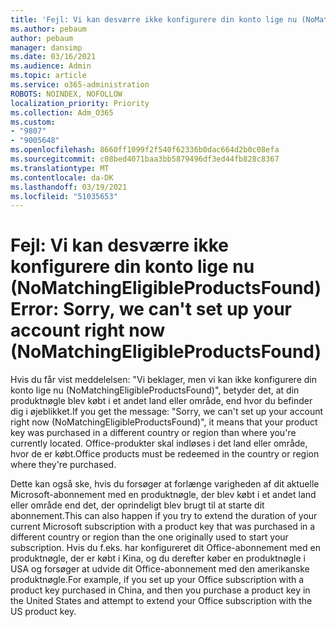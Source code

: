 ```yaml
---
title: 'Fejl: Vi kan desværre ikke konfigurere din konto lige nu (NoMatchingEligibleProductsFound)'
ms.author: pebaum
author: pebaum
manager: dansimp
ms.date: 03/16/2021
ms.audience: Admin
ms.topic: article
ms.service: o365-administration
ROBOTS: NOINDEX, NOFOLLOW
localization_priority: Priority
ms.collection: Adm_O365
ms.custom:
- "9807"
- "9005648"
ms.openlocfilehash: 8660ff1099f2f540f62336b0dac664d2b0c08efa
ms.sourcegitcommit: c08bed4071baa3bb5879496df3ed44fb828c8367
ms.translationtype: MT
ms.contentlocale: da-DK
ms.lasthandoff: 03/19/2021
ms.locfileid: "51035653"
---
```

# <a name="error-sorry-we-cant-set-up-your-account-right-now-nomatchingeligibleproductsfound"></a><span data-ttu-id="994fd-102">Fejl: Vi kan desværre ikke konfigurere din konto lige nu (NoMatchingEligibleProductsFound)</span><span class="sxs-lookup"><span data-stu-id="994fd-102">Error: Sorry, we can't set up your account right now (NoMatchingEligibleProductsFound)</span></span>

<span data-ttu-id="994fd-103">Hvis du får vist meddelelsen: "Vi beklager, men vi kan ikke konfigurere din konto lige nu (NoMatchingEligibleProductsFound)", betyder det, at din produktnøgle blev købt i et andet land eller område, end hvor du befinder dig i øjeblikket.</span><span class="sxs-lookup"><span data-stu-id="994fd-103">If you get the message: "Sorry, we can't set up your account right now (NoMatchingEligibleProductsFound)", it means that your product key was purchased in a different country or region than where you're currently located.</span></span> <span data-ttu-id="994fd-104">Office-produkter skal indløses i det land eller område, hvor de er købt.</span><span class="sxs-lookup"><span data-stu-id="994fd-104">Office products must be redeemed in the country or region where they're purchased.</span></span>

<span data-ttu-id="994fd-105">Dette kan også ske, hvis du forsøger at forlænge varigheden af dit aktuelle Microsoft-abonnement med en produktnøgle, der blev købt i et andet land eller område end det, der oprindeligt blev brugt til at starte dit abonnement.</span><span class="sxs-lookup"><span data-stu-id="994fd-105">This can also happen if you try to extend the duration of your current Microsoft subscription with a product key that was purchased in a different country or region than the one originally used to start your subscription.</span></span> <span data-ttu-id="994fd-106">Hvis du f.eks. har konfigureret dit Office-abonnement med en produktnøgle, der er købt i Kina, og du derefter køber en produktnøgle i USA og forsøger at udvide dit Office-abonnement med den amerikanske produktnøgle.</span><span class="sxs-lookup"><span data-stu-id="994fd-106">For example, if you set up your Office subscription with a product key purchased in China, and then you purchase a product key in the United States and attempt to extend your Office subscription with the US product key.</span></span>